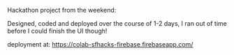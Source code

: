 Hackathon project from the weekend:

Designed, coded and deployed over the course of 1-2 days, I ran out of time before I could finish the UI though! 

deployment at: https://colab-sfhacks-firebase.firebaseapp.com/
